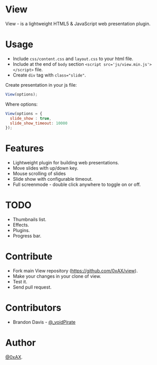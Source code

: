 View
=============

View - is a lightweight HTML5 & JavaScript web presentation plugin.

Usage
=============

  * Include `css/content.css` and `layout.css` to your html file.
  * Include at the end of `body` section `<script src='js/view.min.js'></script>` file.
  * Create `div` tag with `class="slide"`.
  
Create presentation in your js file:

```javascript
View(options);
```

Where options:

```javascript
View(options = {
  slide_show : true, 
  slide_show_timeout: 10000
});
```

Features
=============

  * Lightweight plugin for building web presentations.
  * Move slides with up/down key.
  * Mouse scrolling of slides
  * Slide show with configurable timeout.
  * Full screenmode - double click anywhere to toggle on or off.

TODO
=============

  * Thumbnails list.
  * Effects.
  * Plugins.
  * Progress bar.

Contribute
============

  * Fork main View repository (https://github.com/0xAX/view).
  * Make your changes in your clone of view.
  * Test it.
  * Send pull request.

Contributors
==============

  * Brandon Davis - [@_voidPirate](https://twitter.com/_voidPirate)

Author
=============

[@0xAX](https://twitter.com/0xAX).
